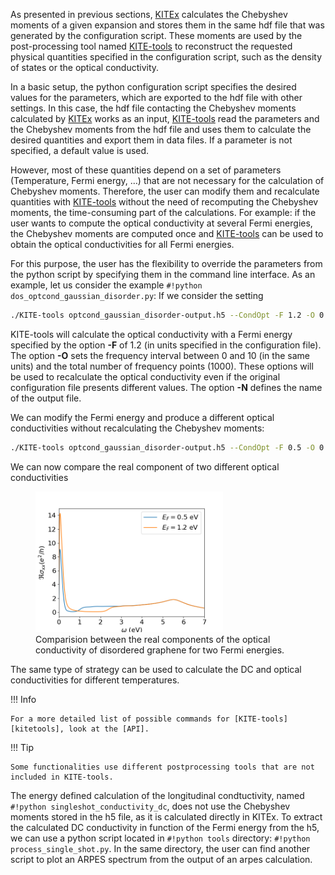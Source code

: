 As presented in previous sections, [KITEx][kitex] calculates the Chebyshev moments of a given expansion and stores them in the
same hdf file that was generated by the configuration script.
These moments are used by the post-processing tool named [KITE-tools][kitetools] to reconstruct the requested physical quantities
specified in the configuration script, such as the density of states or the optical conductivity.

In a basic setup, the python configuration script specifies the desired values for the parameters,
which are exported to the hdf file with other settings.
In this case, the hdf file contacting the Chebyshev moments calculated by [KITEx][kitex] works as an input,
[KITE-tools][kitetools] read the parameters and the Chebyshev moments from the hdf file and uses them to calculate the desired
quantities and export them in data files.
If a parameter is not specified, a default value is used.

However, most of these quantities depend on a set of parameters (Temperature, Fermi energy, …) that are not necessary
for the calculation of Chebyshev moments.
Therefore, the user can modify them and recalculate quantities with [KITE-tools][kitetools] without the need of recomputing the
Chebyshev moments, the time-consuming part of the calculations.
For example: if the user wants to compute the optical conductivity at several Fermi energies,
the Chebyshev moments are computed once and [KITE-tools][kitetools] can be used to obtain the optical conductivities for all Fermi energies.

For this purpose, the user has the flexibility to override the parameters from the python script by specifying them
in the command line interface. As an example, let us consider the example  `#!python dos_optcond_gaussian_disorder.py`: If we consider the setting

``` bash
./KITE-tools optcond_gaussian_disorder-output.h5 --CondOpt -F 1.2 -O 0 10 1000 -N optcond1.2.dat
```
KITE-tools will calculate the optical conductivity with a Fermi energy specified by the option **-F** of 1.2 (in units specified in the configuration file). The option **-O** sets the frequency interval between 0 and 10 (in the same units) and the total number of frequency points (1000). These options will be used to recalculate the optical conductivity even if the original configuration file presents different values. 
The option **-N** defines the name of the output file.

We can modify the Fermi energy and produce a different optical conductivities without recalculating the Chebyshev moments:  

``` bash
./KITE-tools optcond_gaussian_disorder-output.h5 --CondOpt -F 0.5 -O 0 10 1000 -N optcond0.5.dat
```
We can now compare the real component of two different optical conductivities  
<div>
     <figure>
        <img src="../../assets/images/tutorial/opt_cond_tools.png" width="300" />
        <figcaption>Comparision between the real components of the optical conductivity of disordered graphene for two Fermi energies.</figcaption>
      </figure>
</div>


The same type of strategy can be used to calculate the DC and optical conductivities for different temperatures.


!!! Info

    For a more detailed list of possible commands for [KITE-tools][kitetools], look at the [API].
    
 
!!! Tip

    Some functionalities use different postprocessing tools that are not included in KITE-tools. 
       
  
 The energy defined calculation of the longitudinal condtuctivity, named `#!python singleshot_conductivity_dc`, does not use the Chebyshev moments stored in the h5 file, as it is calculated directly in KITEx. To extract the calculated DC conductivity in function of the Fermi energy from the h5, we can use a python script located in `#!python tools` directory:  `#!python process_single_shot.py`.
In the same directory, the user can find another script to plot an ARPES spectrum from the output of an arpes calculation.      

[kitex]: ../api/kitex.md
[kitetools]: ../api/kite-tools.md
[API]: ../api/kite-tools.md#advanced-usage